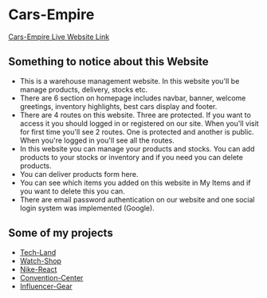 # Cars-Empire

[Cars-Empire Live Website Link](https://cars-empire.web.app/)

## Something to notice about this Website

- This is a warehouse management website. In this website you'll be manage products, delivery, stocks etc.
- There are 6 section on homepage includes navbar, banner, welcome greetings, inventory highlights, best cars display and footer.
- There are 4 routes on this website. Three are protected. If you want to access it you should logged in or registered on our site. When you'll visit for first time you'll see 2 routes. One is protected and another is public. When you're logged in you'll see all the routes.
- In this website you can manage your products and stocks. You can add products to your stocks or inventory and if you need you can delete products.
- You can deliver products form here.
- You can see which items you added on this website in My Items and if you want to delete this you can.
- There are email password authentication on our website and one social login system was implemented (Google).

## Some of my projects

- [Tech-Land](https://techland-react.netlify.app)
- [Watch-Shop](https://watch-shop-react-app.netlify.app)
- [Nike-React](https://nike-react-s-a-dev.netlify.app)
- [Convention-Center](https://convention-center-s-a-dev.netlify.app)
- [Influencer-Gear](https://influencer-gear-saleh-ahmed.netlify.app)
